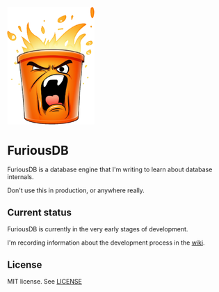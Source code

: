 <img src="logo.png" width="200">

# FuriousDB

FuriousDB is a database engine that I'm writing to learn about database internals.

Don't use this in production, or anywhere really.

## Current status

FuriousDB is currently in the very early stages of development.

I'm recording information about the development process in the
[wiki](https://github.com/smangelsdorf/furiousdb/wiki).

## License

MIT license. See [LICENSE](./LICENSE)